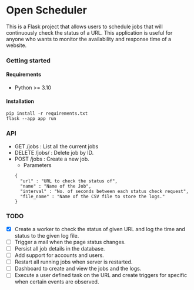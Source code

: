 # Open Scheduler

This is a Flask project that allows users to schedule jobs that will continuously check the status of a URL. This application is useful for anyone who wants to monitor the availability and response time of a website.

### Getting started

#### Requirements
- Python >= 3.10

#### Installation
```
pip install -r requirements.txt
flask --app app run
```

### API
- GET /jobs : List all the current jobs
- DELETE /jobs/<id> : Delete job by ID.
- POST /jobs : Create a new job.
  - Parameters
  ```
  {
    "url" : "URL to check the status of",
    "name" : "Name of the Job",
    "interval" : "No. of seconds between each status check request",
    "file_name" : "Name of the CSV file to store the logs."
  }
  ```
### TODO
  
- [x] Create a worker to check the status of given URL and log the time and status to the given log file. 
- [ ] Trigger a mail when the page status changes.
- [ ] Persist all job details in the database.
- [ ] Add support for accounts and users.
- [ ] Restart all running jobs when server is restarted.
- [ ] Dashboard to create and view the jobs and the logs.
- [ ] Execute a user defined task on the URL and create triggers for specific when certain events are observed.
